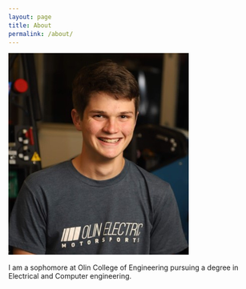 ```yaml
---
layout: page
title: About
permalink: /about/
---
```


![profile](assets/img/profile.jpg)

I am a sophomore at Olin College of Engineering pursuing a degree in Electrical and Computer
engineering.
